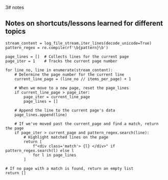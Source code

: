 3# notes

## Notes on shortcuts/lessons learned for different topics
    stream_content = log_file_stream.iter_lines(decode_unicode=True)
    pattern_regex = re.compile(rf'\b{pattern}\b')

    page_lines = []  # Collects lines for the current page
    page_iter = 1    # Tracks the current page number

    for line_no, line in enumerate(stream_content):
        # Determine the page number for the current line
        current_line_page = (line_no // items_per_page) + 1
        
        # When we move to a new page, reset the page_lines
        if current_line_page > page_iter:
            page_iter = current_line_page
            page_lines = []

        # Append the line to the current page's data
        page_lines.append(line)

        # If we've moved past the current_page and find a match, return the page
        if page_iter > current_page and pattern_regex.search(line):
            # Highlight matched lines on the page
            return [
                f"<div class='match'> {l} </div>" if pattern_regex.search(l) else l
                for l in page_lines
            ]
    
    # If no page with a match is found, return an empty list
    return []
